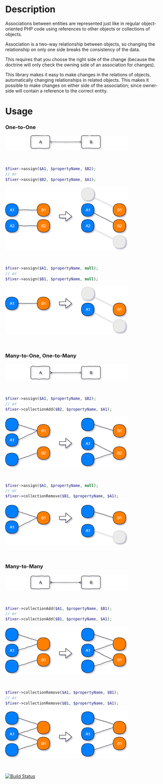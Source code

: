 # Description

Associations between entities are represented just like in regular object-oriented PHP code using references to other objects or collections of objects.

Association is a two-way relationship between objects, so changing the relationship on only one side breaks the consistency of the data.

This requires that you choose the right side of the change (because the doctrine will only check the owning side of an association for changes).

This library makes it easy to make changes in the relations of objects, automatically changing relationships in related objects.
This makes it possible to make changes on either side of the association; since owner-side will contain a reference to the correct entity.


# Usage

### One-to-One

![schema](assets/images/one-to-one.png)

&nbsp;

```php
$fixer->assign($A1, $propertyName, $B2);
// or
$fixer->assign($B2, $propertyName, $A1);
```
![schema](assets/images/one-to-one-assign.png)

&nbsp;

```php
$fixer->assign($A1, $propertyName, null);
// or
$fixer->assign($B1, $propertyName, null);
```
![schema](assets/images/one-to-one-assign-null.png)

&nbsp;

### Many-to-One, One-to-Many

![schema](assets/images/many-to-one.png)

&nbsp;

```php
$fixer->assign($A1, $propertyName, $B2);
// or
$fixer->collectionAdd($B2, $propertyName, $A1);
```
![schema](assets/images/many-to-one-assign.png)

&nbsp;

```php
$fixer->assign($A1, $propertyName, null);
// or
$fixer->collectionRemove($B1, $propertyName, $A1);
```
![schema](assets/images/many-to-one-assign-null.png)

&nbsp;

### Many-to-Many

![schema](assets/images/many-to-many.png)

&nbsp;

```php
$fixer->collectionAdd($A1, $propertyName, $B1);
// or
$fixer->collectionAdd($B1, $propertyName, $A1);
```
![schema](assets/images/many-to-many-add.png)

&nbsp;

```php
$fixer->collectionRemove($A1, $propertyName, $B1);
// or
$fixer->collectionRemove($B1, $propertyName, $A1);
```
![schema](assets/images/many-to-many-remove.png)

&nbsp;

[![Build Status](https://travis-ci.org/Disparity/relationship-fixer.svg?branch=master)](https://travis-ci.org/Disparity/relationship-fixer)
